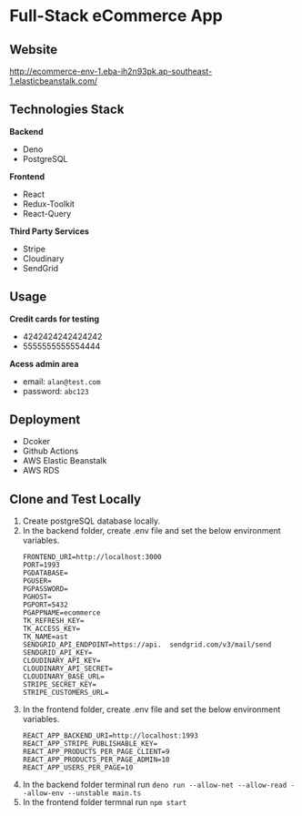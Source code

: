 # Full-Stack eCommerce App

## Website
http://ecommerce-env-1.eba-ih2n93pk.ap-southeast-1.elasticbeanstalk.com/

## Technologies Stack

**Backend**
- Deno
- PostgreSQL

**Frontend**
- React
- Redux-Toolkit
- React-Query

**Third Party Services**
- Stripe
- Cloudinary
- SendGrid

## Usage
**Credit cards for testing**
- 4242424242424242
- 5555555555554444

**Acess admin area**
- email: ```alan@test.com```
- password: ```abc123```

## Deployment
- Dcoker
- Github Actions
- AWS Elastic Beanstalk
- AWS RDS

## Clone and Test Locally
1. Create postgreSQL database locally.
2. In the backend folder, create .env file and set the below environment variables.
    ```
    FRONTEND_URI=http://localhost:3000
    PORT=1993
    PGDATABASE=
    PGUSER=
    PGPASSWORD=
    PGHOST=
    PGPORT=5432
    PGAPPNAME=ecommerce
    TK_REFRESH_KEY=
    TK_ACCESS_KEY=
    TK_NAME=ast
    SENDGRID_API_ENDPOINT=https://api.  sendgrid.com/v3/mail/send
    SENDGRID_API_KEY=
    CLOUDINARY_API_KEY=
    CLOUDINARY_API_SECRET=
    CLOUDINARY_BASE_URL=
    STRIPE_SECRET_KEY=
    STRIPE_CUSTOMERS_URL=
    ```
3. In the frontend folder, create .env file and set the below environment variables.
    ```
    REACT_APP_BACKEND_URI=http://localhost:1993
    REACT_APP_STRIPE_PUBLISHABLE_KEY=
    REACT_APP_PRODUCTS_PER_PAGE_CLIENT=9
    REACT_APP_PRODUCTS_PER_PAGE_ADMIN=10
    REACT_APP_USERS_PER_PAGE=10
    ```
4. In the backend folder terminal run
    ```deno run --allow-net --allow-read --allow-env --unstable main.ts ```
5. In the frontend folder termnal run
    ```npm start```


